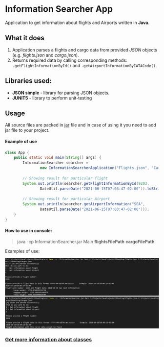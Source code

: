 # Information Searcher App

Application to get information about flights and Airports written in **Java**.

## What it does

1. Application parses a flights and cargo data from provided *JSON* objects (e.g. *flights.json* and *cargo.json*).
2. Returns required data by calling corresponding methods: `.getFlightInformationById()` 
and `.getAirportInformationByIATACode()`.

Libraries used:
-

- **JSON simple** - library for parsing JSON objects.
- **JUNIT5** - library to perform unit-testing

## Usage

All source files are packed in 
[jar](https://github.com/ShockJake/InformationSearcherApp/blob/master/out/artifacts/FlightInformator_jar/InformationSearcher.jar "InformationSearcher.jar") 
file and in case of using it you need to add jar file to your project.

#### Example of use

```Java
class App {
    public static void main(String[] args) {
        InformationSearcher searcher =
                new InformationSearcherApplication("Flights.json", "Cargos.json");

        // Showing result for particular flight
        System.out.println(searcher.getFlightInformationById(9203,
                DateUtil.parseDate("2021-06-15T07:03:47-02:00")).toString());

        // Showing result for particular Airport
        System.out.println(searcher.getAirportInformation("SEA",
                DateUtil.parseDate("2021-06-15T07:03:47-02:00")));
    }
}
```

#### How to use in console:

> java -cp InformationSearcher.jar Main **flightsFilePath** **cargoFilePath**

Examples of use:

![Example 1](./png/Example1.png 'First Example of use')
![Example 2](./png/Example2.png 'Second Example of use')

### [Get more information about classes](https://github.com/ShockJake/InformationSearcherApp/tree/master/src/main/java "Classes")


